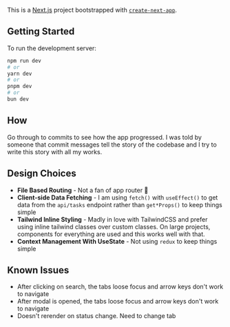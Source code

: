 This is a [Next.js](https://nextjs.org) project bootstrapped with [`create-next-app`](https://nextjs.org/docs/pages/api-reference/create-next-app).

## Getting Started

To run the development server:

```bash
npm run dev
# or
yarn dev
# or
pnpm dev
# or
bun dev
```

## How
Go through to commits to see how the app progressed. I was told by someone that commit messages tell the story of the codebase and I try to write this story with all my works.

## Design Choices
- **File Based Routing** - Not a fan of app router 🧛
- **Client-side Data Fetching** - I am using `fetch()` with `useEffect()` to get data from the `api/tasks` endpoint rather than `get*Props()` to keep things simple
- **Tailwind Inline Styling** - Madly in love with TailwindCSS and prefer using inline tailwind classes over custom classes. On large projects, components for everything are used and this works well with that.
- **Context Management With UseState** - Not using `redux` to keep things simple

## Known Issues
- After clicking on search, the tabs loose focus and arrow keys don't work to navigate
- After modal is opened, the tabs loose focus and arrow keys don't work to navigate
- Doesn't rerender on status change. Need to change tab